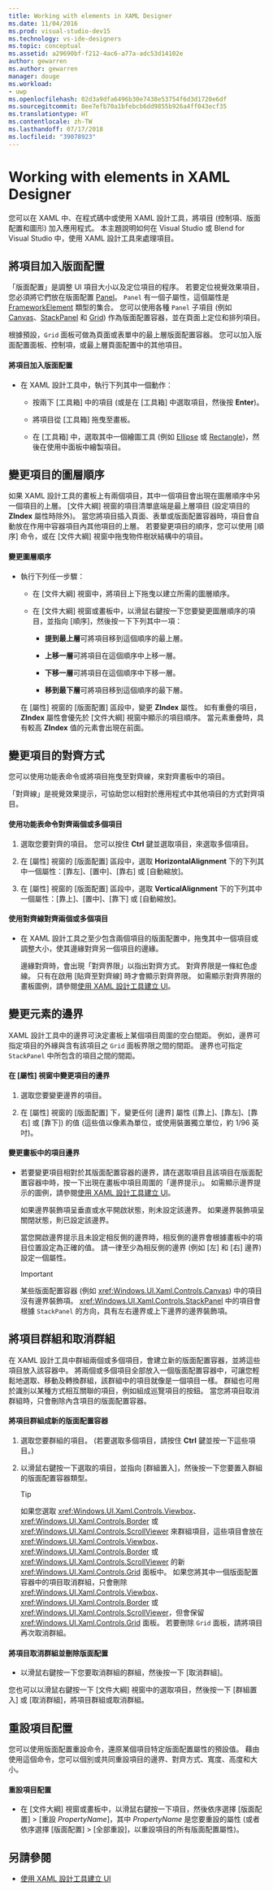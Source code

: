 ```yaml
---
title: Working with elements in XAML Designer
ms.date: 11/04/2016
ms.prod: visual-studio-dev15
ms.technology: vs-ide-designers
ms.topic: conceptual
ms.assetid: a29690bf-f212-4ac6-a77a-adc53d14102e
author: gewarren
ms.author: gewarren
manager: douge
ms.workload:
- uwp
ms.openlocfilehash: 02d3a9dfa6496b30e7438e53754f6d3d1720e6df
ms.sourcegitcommit: 8ee7efb70a1bfebcb6dd9855b926a4ff043ecf35
ms.translationtype: HT
ms.contentlocale: zh-TW
ms.lasthandoff: 07/17/2018
ms.locfileid: "39078923"
---
```

# <a name="working-with-elements-in-xaml-designer"></a>Working with elements in XAML Designer
您可以在 XAML 中、在程式碼中或使用 XAML 設計工具，將項目 (控制項、版面配置和圖形) 加入應用程式。 本主題說明如何在 Visual Studio 或 Blend for Visual Studio 中，使用 XAML 設計工具來處理項目。

## <a name="adding-an-element-to-a-layout"></a>將項目加入版面配置
 「版面配置」是調整 UI 項目大小以及定位項目的程序。 若要定位視覺效果項目，您必須將它們放在版面配置 [Panel](http://msdn.microsoft.com/library/windows/apps/windows.ui.xaml.controls.panel.aspx)。 `Panel` 有一個子屬性，這個屬性是 [FrameworkElement](http://msdn.microsoft.com/library/windows/apps/br208706.aspx) 類型的集合。 您可以使用各種 `Panel` 子項目 (例如 [Canvas](http://msdn.microsoft.com/library/windows/apps/windows.ui.xaml.controls.canvas.aspx)、[StackPanel](http://msdn.microsoft.com/library/windows/apps/windows.ui.xaml.controls.stackpanel.aspx) 和 [Grid](http://msdn.microsoft.com/library/windows/apps/windows.ui.xaml.controls.grid.aspx)) 作為版面配置容器，並在頁面上定位和排列項目。

 根據預設，`Grid` 面板可做為頁面或表單中的最上層版面配置容器。 您可以加入版面配置面板、控制項，或最上層頁面配置中的其他項目。

#### <a name="to-add-an-element-to-a-layout"></a>將項目加入版面配置

-   在 XAML 設計工具中，執行下列其中一個動作：

    -   按兩下 [工具箱] 中的項目 (或是在 [工具箱] 中選取項目，然後按 **Enter**)。

    -   將項目從 [工具箱] 拖曳至畫板。

    -   在 [工具箱] 中，選取其中一個繪圖工具 (例如 [Ellipse](http://msdn.microsoft.com/library/windows/apps/windows.ui.xaml.shapes.ellipse.aspx) 或 [Rectangle](http://msdn.microsoft.com/library/windows/apps/windows.ui.xaml.shapes.rectangle.aspx))，然後在使用中面板中繪製項目。

## <a name="changing-the-layering-order-of-elements"></a>變更項目的圖層順序
 如果 XAML 設計工具的畫板上有兩個項目，其中一個項目會出現在圖層順序中另一個項目的上層。 [文件大綱] 視窗的項目清單底端是最上層項目 (設定項目的 **ZIndex** 屬性時除外)。 當您將項目插入頁面、表單或版面配置容器時，項目會自動放在作用中容器項目內其他項目的上層。 若要變更項目的順序，您可以使用 [順序] 命令，或在 [文件大綱] 視窗中拖曳物件樹狀結構中的項目。

#### <a name="to-change-the-layering-order"></a>變更圖層順序

-   執行下列任一步驟：

    -   在 [文件大綱] 視窗中，將項目上下拖曳以建立所需的圖層順序。

    -   在 [文件大綱] 視窗或畫板中，以滑鼠右鍵按一下您要變更圖層順序的項目，並指向 [順序]，然後按一下下列其中一項：

        -   **提到最上層**可將項目移到這個順序的最上層。

        -   **上移一層**可將項目在這個順序中上移一層。

        -   **下移一層**可將項目在這個順序中下移一層。

        -   **移到最下層**可將項目移到這個順序的最下層。

     在 [屬性] 視窗的 [版面配置] 區段中，變更 **ZIndex** 屬性。 如有重疊的項目，**ZIndex** 屬性會優先於 [文件大綱] 視窗中顯示的項目順序。 當元素重疊時，具有較高 **ZIndex** 值的元素會出現在前面。

## <a name="changing-the-alignment-of-an-element"></a>變更項目的對齊方式
 您可以使用功能表命令或將項目拖曳至對齊線，來對齊畫板中的項目。

 「對齊線」是視覺效果提示，可協助您以相對於應用程式中其他項目的方式對齊項目。

#### <a name="to-align-two-or-more-elements-by-using-menu-commands"></a>使用功能表命令對齊兩個或多個項目

1.  選取您要對齊的項目。 您可以按住 **Ctrl** 鍵並選取項目，來選取多個項目。

2.  在 [屬性] 視窗的 [版面配置] 區段中，選取 **HorizontalAlignment** 下的下列其中一個屬性：[靠左]、[置中]、[靠右] 或 [自動縮放]。

3.  在 [屬性] 視窗的 [版面配置] 區段中，選取 **VerticalAlignment** 下的下列其中一個屬性：[靠上]、[置中]、[靠下] 或 [自動縮放]。

#### <a name="to-align-two-or-more-elements-by-using-snaplines"></a>使用對齊線對齊兩個或多個項目

-   在 XAML 設計工具之至少包含兩個項目的版面配置中，拖曳其中一個項目或調整大小，使其邊緣對齊另一個項目的邊緣。

     邊緣對齊時，會出現「對齊界限」以指出對齊方式。 對齊界限是一條紅色虛線。 只有在啟用 [貼齊至對齊線]  時才會顯示對齊界限。 如需顯示對齊界限的畫板圖例，請參閱[使用 XAML 設計工具建立 UI](../designers/creating-a-ui-by-using-xaml-designer-in-visual-studio.md)。

## <a name="changing-an-elements-margins"></a>變更元素的邊界
 XAML 設計工具中的邊界可決定畫板上某個項目周圍的空白間距。 例如，邊界可指定項目的外緣與含有該項目之 `Grid` 面板界限之間的間距。 邊界也可指定 `StackPanel` 中所包含的項目之間的間距。

#### <a name="to-change-an-elements-margins-in-the-properties-window"></a>在 [屬性] 視窗中變更項目的邊界

1.  選取您要變更邊界的項目。

2.  在 [屬性] 視窗的 [版面配置] 下，變更任何 [邊界] 屬性 ([靠上]、[靠左]、[靠右] 或 [靠下]) 的值 (這些值以像素為單位，或使用裝置獨立單位，約 1/96 英吋)。

#### <a name="to-change-an-elements-margins-in-the-artboard"></a>變更畫板中的項目邊界

-   若要變更項目相對於其版面配置容器的邊界，請在選取項目且該項目在版面配置容器中時，按一下出現在畫板中項目周圍的「邊界提示」。 如需顯示邊界提示的圖例，請參閱[使用 XAML 設計工具建立 UI](../designers/creating-a-ui-by-using-xaml-designer-in-visual-studio.md)。

     如果邊界裝飾項呈垂直或水平開啟狀態，則未設定該邊界。 如果邊界裝飾項呈關閉狀態，則已設定該邊界。

     當您開啟邊界提示且未設定相反側的邊界時，相反側的邊界會根據畫板中的項目位置設定為正確的值。 請一律至少為相反側的邊界 (例如 [左] 和 [右] 邊界) 設定一個屬性。

    > [!IMPORTANT]
    >  某些版面配置容器 (例如 <xref:Windows.UI.Xaml.Controls.Canvas>) 中的項目沒有邊界裝飾項。 <xref:Windows.UI.Xaml.Controls.StackPanel> 中的項目會根據 `StackPanel` 的方向，具有左右邊界或上下邊界的邊界裝飾項。

## <a name="grouping-and-ungrouping-elements"></a>將項目群組和取消群組
 在 XAML 設計工具中群組兩個或多個項目，會建立新的版面配置容器，並將這些項目放入該容器中。 將兩個或多個項目全部放入一個版面配置容器中，可讓您輕鬆地選取、移動及轉換群組，該群組中的項目就像是一個項目一樣。 群組也可用於識別以某種方式相互關聯的項目，例如組成巡覽項目的按鈕。 當您將項目取消群組時，只會刪除內含項目的版面配置容器。

#### <a name="to-group-elements-into-a-new-layout-container"></a>將項目群組成新的版面配置容器

1.  選取您要群組的項目。 (若要選取多個項目，請按住 **Ctrl** 鍵並按一下這些項目。)

2.  以滑鼠右鍵按一下選取的項目，並指向 [群組置入]，然後按一下您要置入群組的版面配置容器類型。

    > [!TIP]
    >  如果您選取 <xref:Windows.UI.Xaml.Controls.Viewbox>、<xref:Windows.UI.Xaml.Controls.Border> 或 <xref:Windows.UI.Xaml.Controls.ScrollViewer> 來群組項目，這些項目會放在 <xref:Windows.UI.Xaml.Controls.Viewbox>、<xref:Windows.UI.Xaml.Controls.Border> 或 <xref:Windows.UI.Xaml.Controls.ScrollViewer> 的新 <xref:Windows.UI.Xaml.Controls.Grid> 面板中。 如果您將其中一個版面配置容器中的項目取消群組，只會刪除 <xref:Windows.UI.Xaml.Controls.Viewbox>、<xref:Windows.UI.Xaml.Controls.Border> 或 <xref:Windows.UI.Xaml.Controls.ScrollViewer>，但會保留 <xref:Windows.UI.Xaml.Controls.Grid> 面板。 若要刪除 `Grid` 面板，請將項目再次取消群組。

#### <a name="to-ungroup-elements-and-delete-the-layout"></a>將項目取消群組並刪除版面配置

-   以滑鼠右鍵按一下您要取消群組的群組，然後按一下 [取消群組]。

 您也可以以滑鼠右鍵按一下 [文件大綱] 視窗中的選取項目，然後按一下 [群組置入] 或 [取消群組]，將項目群組或取消群組。

## <a name="resetting-the-element-layout"></a>重設項目配置
 您可以使用版面配置重設命令，還原某個項目特定版面配置屬性的預設值。 藉由使用這個命令，您可以個別或共同重設項目的邊界、對齊方式、寬度、高度和大小。

#### <a name="to-reset-the-element-layout"></a>重設項目配置

-   在 [文件大綱] 視窗或畫板中，以滑鼠右鍵按一下項目，然後依序選擇 [版面配置] > [重設 *PropertyName*]，其中 *PropertyName* 是您要重設的屬性 (或者依序選擇 [版面配置] > [全部重設]，以重設項目的所有版面配置屬性)。

## <a name="see-also"></a>另請參閱

- [使用 XAML 設計工具建立 UI](../designers/creating-a-ui-by-using-xaml-designer-in-visual-studio.md)
